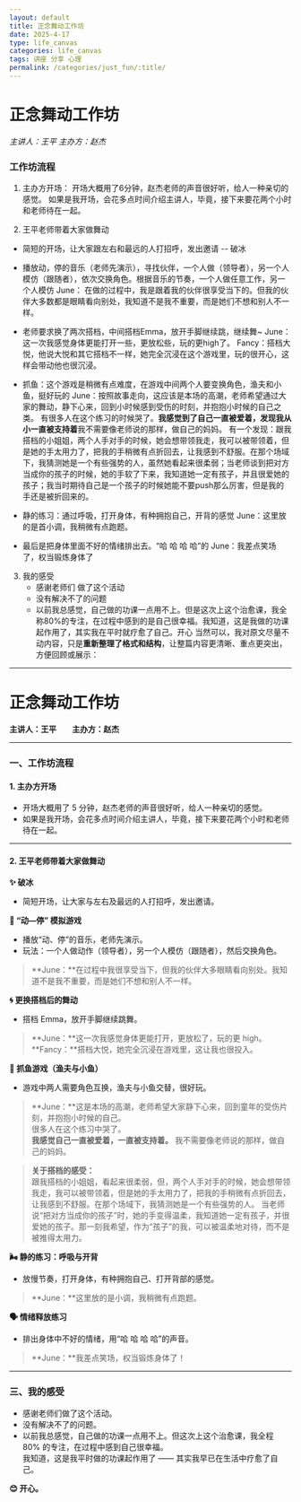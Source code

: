 ```yaml
---
layout: default
title: 正念舞动工作坊
date: 2025-4-17
type: life_canvas
categories: life_canvas
tags: 讲座 分享 心理
permalink: /categories/just_fun/:title/
---
```

# 正念舞动工作坊
*主讲人：王平       主办方：赵杰*
### 工作坊流程
1. 主办方开场：
开场大概用了6分钟，赵杰老师的声音很好听，给人一种亲切的感觉。
如果是我开场，会花多点时间介绍主讲人，毕竟，接下来要花两个小时和老师待在一起。

2. 王平老师带着大家做舞动
- 简短的开场，让大家跟左右和最远的人打招呼，发出邀请 -- 破冰
- 播放动，停的音乐（老师先演示），寻找伙伴，一个人做（领导者），另一个人模仿（跟随者），依次交换角色。根据音乐的节奏，一个人做任意工作，另一个人模仿
    June： 在做的过程中，我是跟着我的伙伴很享受当下的。但我的伙伴大多数都是眼睛看向别处，我知道不是我不重要，而是她们不想和别人不一样。
- 老师要求换了两次搭档，中间搭档Emma，放开手脚继续跳，继续舞~
    June：这一次我感觉身体更能打开一些，更放松些，玩的更high了。
    Fancy：搭档大悦，他说大悦和其它搭档不一样，她完全沉浸在这个游戏里，玩的很开心，这样会带动他也很沉浸。
- 抓鱼：这个游戏是稍微有点难度，在游戏中间两个人要变换角色，渔夫和小鱼，挺好玩的
    June：按照故事走向，这应该是本场的高潮，老师希望通过大家的舞动，静下心来，回到小时候感到受伤的时刻，并抱抱小时候的自己之类。
    有很多人在这个练习的时候哭了。**我感觉到了自己一直被爱着，发现我从小一直被支持着**我不需要像老师说的那样，做自己的妈妈。
    有一个发现：跟我搭档的小姐姐，两个人手对手的时候，她会想带领我走，我可以被带领着，但是她的手太用力了，把我的手稍微有点折回去，让我感到不舒服。在那个场域下，我猜测她是一个有些强势的人，虽然她看起来很柔弱；当老师谈到把对方当成你的孩子的时候，她的手软了下来，我知道她一定有孩子，并且很爱她的孩子；我当时期待自己是一个孩子的时候她能不要push那么厉害，但是我的手还是被折回来的。

- 静的练习：通过呼吸，打开身体，有种拥抱自己，开背的感觉
    June：这里放的是首小调，我稍微有点跑题。
- 最后是把身体里面不好的情绪排出去。“哈 哈 哈 哈”的
    June：我差点笑场了，权当锻炼身体了

3. 我的感受
    * 感谢老师们 做了这个活动
    * 没有解决不了的问题
    * 以前我总感觉，自己做的功课一点用不上。但是这次上这个治愈课，我全称80%的专注，在过程中感到的是自己很幸福。我知道，这是我做的功课起作用了，其实我在平时就疗愈了自己。开心
当然可以，我对原文尽量不动内容，只是**重新整理了格式和结构**，让整篇内容更清晰、重点更突出，方便回顾或展示：

---

# 正念舞动工作坊  
**主讲人：王平  主办方：赵杰**

---

### 一、工作坊流程  

#### 1. 主办方开场  
- 开场大概用了 5 分钟，赵杰老师的声音很好听，给人一种亲切的感觉。  
- 如果是我开场，会花多点时间介绍主讲人，毕竟，接下来要花两个小时和老师待在一起。

---

#### 2. 王平老师带着大家做舞动  

**✨ 破冰**  
- 简短开场，让大家与左右及最远的人打招呼，发出邀请。  

**🎵 “动—停” 模拟游戏**  
- 播放“动、停”的音乐，老师先演示。  
- 玩法：一个人做动作（领导者），另一个人模仿（跟随者），然后交换角色。

> **June：**在过程中我很享受当下，但我的伙伴大多眼睛看向别处。我知道不是我不重要，而是她们不想和别人不一样。

**🌀 更换搭档后的舞动**  
- 搭档 Emma，放开手脚继续跳舞。  
> **June：**这一次我感觉身体更能打开，更放松了，玩的更 high。  
> **Fancy：**搭档大悦，她完全沉浸在游戏里，这让我也很投入。

**🎣 抓鱼游戏（渔夫与小鱼）**  
- 游戏中两人需要角色互换，渔夫与小鱼交替，很好玩。  
> **June：**这是本场的高潮，老师希望大家静下心来，回到童年的受伤片刻，并抱抱小时候的自己。  
> 很多人在这个练习中哭了。  
> **我感觉自己一直被爱着，一直被支持着。** 我不需要像老师说的那样，做自己的妈妈。

> **关于搭档的感受：**  
> 跟我搭档的小姐姐，看起来很柔弱，但，两个人手对手的时候，她会想带领我走，我可以被带领着，但是她的手太用力了，把我的手稍微有点折回去，让我感到不舒服。在那个场域下，我猜测她是一个有些强势的人。
> 当老师说“把对方当成你的孩子”时，她的手变得温柔，我知道她一定有孩子，并很爱她的孩子。那一刻我希望，作为“孩子”的我，可以被温柔地对待，而不是被推得太用力。

**🌬 静的练习：呼吸与开背**  
- 放慢节奏，打开身体，有种拥抱自己、打开背部的感觉。  
> **June：**这里放的是小调，我稍微有点跑题。

**🗣 情绪释放练习**  
- 排出身体中不好的情绪，用“哈 哈 哈 哈”的声音。  
> **June：**我差点笑场，权当锻炼身体了！

---

### 三、我的感受  
- 感谢老师们做了这个活动。  
- 没有解决不了的问题。  
- 以前我总感觉，自己做的功课一点用不上。但这次上这个治愈课，我全程 80% 的专注，在过程中感到自己很幸福。  
    我知道，这是我平时做的功课起作用了 —— 其实我早已在生活中疗愈了自己。  

**😊 开心。**
